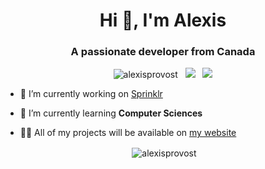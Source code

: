 <h1 align="center">Hi 👋, I'm Alexis</h1>
<h3 align="center">A passionate developer from Canada</h3>

<p align="center"> 
  <img src="https://komarev.com/ghpvc/?username=alexisprovost" alt="alexisprovost" /> &nbsp; 
  <img src="https://img.shields.io/badge/OS-Windows 10-informational?style=flat&logo=windows&logoColor=white&color=0172b3"/> &nbsp; 
  <img src="https://img.shields.io/badge/Editor-VSCode-informational?style=flat&logo=visual-studio-code&logoColor=white&color=0172b3"/>
</p>

- 🔭 I’m currently working on [Sprinklr](#)

- 🌱 I’m currently learning **Computer Sciences**

- 👨‍💻 All of my projects will be available on [my website](https://alexis.provost.cloud)

<p align="center">&nbsp;<img align="center" src="https://github-readme-stats.vercel.app/api?username=alexisprovost&show_icons=true" alt="alexisprovost" /></p>
